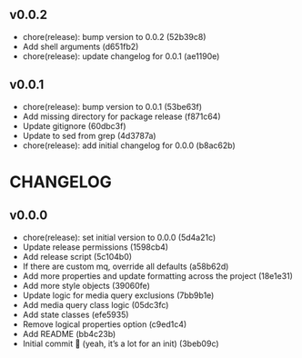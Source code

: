 ## v0.0.2
- chore(release): bump version to 0.0.2 (52b39c8)
- Add shell arguments (d651fb2)
- chore(release): update changelog for 0.0.1 (ae1190e)

## v0.0.1
- chore(release): bump version to 0.0.1 (53be63f)
- Add missing directory for package release (f871c64)
- Update gitignore (60dbc3f)
- Update to sed from grep (4d3787a)
- chore(release): add initial changelog for 0.0.0 (b8ac62b)

# CHANGELOG

## v0.0.0
- chore(release): set initial version to 0.0.0 (5d4a21c)
- Update release permissions (1598cb4)
- Add release script (5c104b0)
- If there are custom mq, override all defaults (a58b62d)
- Add more properties and update formatting across the project (18e1e31)
- Add more style objects (39060fe)
- Update logic for media query exclusions (7bb9b1e)
- Add media query class logic (05dc3fc)
- Add state classes (efe5935)
- Remove logical properties option (c9ed1c4)
- Add README (bb4c23b)
- Initial commit :pencil: (yeah, it’s a lot for an init) (3beb09c)
